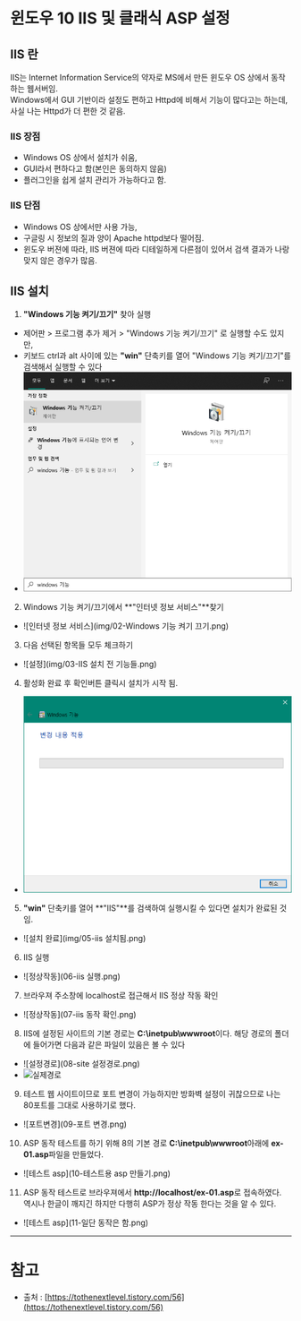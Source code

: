 # 윈도우 10 IIS 및 클래식 ASP 설정

## IIS 란

IIS는 Internet Information Service의 약자로 MS에서 만든 윈도우 OS 상에서 동작하는 웹서버임.  
Windows에서 GUI 기반이라 설정도 편하고 Httpd에 비해서 기능이 많다고는 하는데, 사실 나는 Httpd가 더 편한 것 같음.  
  
### IIS 장점
  
- Windows OS 상에서 설치가 쉬움,
- GUI라서 편하다고 함(본인은 동의하지 않음)
- 플러그인을 쉽게 설치 관리가 가능하다고 함.
  
### IIS 단점
  
- Windows OS 상에서만 사용 가능,
- 구글링 시 정보의 질과 양이 Apache httpd보다 떨어짐.
- 윈도우 버젼에 따라, IIS 버젼에 따라 디테일하게 다른점이 있어서 검색 결과가 나랑 맞지 않은 경우가 많음.

## IIS 설치
  
1. **"Windows 기능 켜기/끄기"** 찾아 실행
  - 제어판 > 프로그램 추가 제거 > "Windows 기능 켜기/끄기" 로 실행할 수도 있지만,
  - 키보드 ctrl과 alt 사이에 있는 **"win"** 단축키를 열어 "Windows 기능 켜기/끄기"를 검색해서 실행할 수 있다
  - ![Windows 기능 켜기/끄기](img/01-검색.png)
2. Windows 기능 켜기/끄기에서 **"인터넷 정보 서비스"**찾기
  - ![인터넷 정보 서비스](img/02-Windows 기능 켜기 끄기.png)
3. 다음 선택된 항목들 모두 체크하기
  - ![설정](img/03-IIS 설치 전 기능들.png)
4. 활성화 완료 후 확인버튼 클릭시 설치가 시작 됨.
  - ![설치중](img/04-설치중.png)
5. **"win"** 단축키를 열어 **"IIS"**를 검색하여 실행시킬 수 있다면 설치가 완료된 것 임.
  - ![설치 완료](img/05-iis 설치됨.png)
6. IIS 실행
  - ![정상작동](06-iis 실행.png)
7. 브라우져 주소창에 localhost로 접근해서 IIS 정상 작동 확인
  - ![정상작동](07-iis 동작 확인.png)
8. IIS에 설정된 사이트의 기본 경로는 **C:\inetpub\wwwroot**이다. 해당 경로의 폴더에 들어가면 다음과 같은 파일이 있음은 볼 수 있다
  - ![설정경로](08-site 설정경로.png)
  - ![실제경로](08-기본경로.png)
9. 테스트 웹 사이트이므로 포트 변경이 가능하지만 방화벽 설정이 귀찮으므로 나는 80포트를 그대로 사용하기로 했다.
  - ![포트변경](09-포트 변경.png)
10. ASP 동작 테스트를 하기 위해 8의 기본 경로 **C:\inetpub\wwwroot**아래에 **ex-01.asp**파일을 만들었다.
  - ![테스트 asp](10-테스트용 asp 만들기.png)
11. ASP 동작 테스트로 브라우져에서 **http://localhost/ex-01.asp**로 접속하였다.  
  역시나 한글이 깨지긴 하지만 다행히 ASP가 정상 작동 한다는 것을 알 수 있다.
  - ![테스트 asp](11-일단 동작은 함.png)


---

# 참고

- 출처 : [https://tothenextlevel.tistory.com/56](https://tothenextlevel.tistory.com/56)  